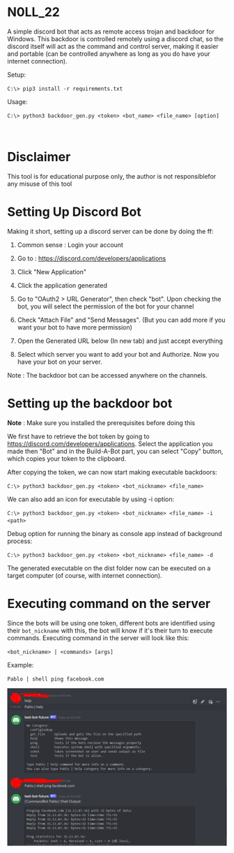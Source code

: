 # N0LL_22

A simple discord bot that acts as remote access trojan and backdoor for Windows. This backdoor is controlled remotely using a discord chat, so the discord itself will act as the command and control server, making it easier and portable (can be controlled anywhere as long as you do have your internet connection).

Setup:

`C:\> pip3 install -r requirements.txt`

Usage:

`C:\> python3 backdoor_gen.py <token> <bot_name> <file_name> [option]`

<br/>

# Disclaimer
This tool is for educational purpose only, the author is not responsiblefor any misuse of this tool
<br/>

# Setting Up Discord Bot
Making it short, setting up a discord server can be done by doing the ff:

1. Common sense : Login your account

2. Go to : https://discord.com/developers/applications

3. Click "New Application"

4. Click the application generated

5. Go to "OAuth2 > URL Generator", then check "bot". Upon checking the bot, you will select the permission of the bot for your channel

6. Check "Attach File" and "Send Messages". (But you can add more if you want your bot to have more permission)

7. Open the Generated URL below (In new tab) and just accept everything
   
8. Select which server you want to add your bot and Authorize. Now you have your bot on your server.

Note : The backdoor bot can be accessed anywhere on the channels.

# Setting up the backdoor bot
**Note** : Make sure you installed the prerequisites before doing this

We first have to retrieve the bot token by going to https://discord.com/developers/applications. Select the application you made then "Bot" and in the Build-A-Bot part, you can select "Copy" button, which copies your token to the clipboard.

After copying the token, we can now start making executable backdoors:

`C:\> python3 backdoor_gen.py <token> <bot_nickname> <file_name>`

We can also add an icon for executable by using -i option:

`C:\> python3 backdoor_gen.py <token> <bot_nickname> <file_name> -i <path>`

Debug option for running the binary as console app instead of background process:

`C:\> python3 backdoor_gen.py <token> <bot_nickname> <file_name> -d`

The generated executable on the dist folder now can be executed on a target computer (of course, with internet connection).

# Executing command on the server
Since the bots will be using one token, different bots are identified using their `bot_nickname` with this, the bot will know if it's their turn to execute commands. Executing command in the server will look like this:

`<bot_nickname> | <commands> [args]`

Example:

`Pablo | shell ping facebook.com`

![Sample discord Command Execute](/Images/disc_cmd_sample.png "sample in discord channel")